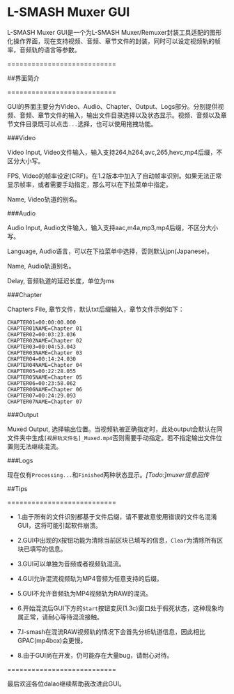 L-SMASH Muxer GUI
===========================

L-SMASH Muxer GUI是一个为L-SMASH Muxer/Remuxer封装工具适配的图形化操作界面，现在支持视频、音频、章节文件的封装，同时可以设定视频轨的帧率，音频轨的语言等参数。

===========================

##界面简介

===========================

GUI的界面主要分为Video、Audio、Chapter、Output、Logs部分。分别提供视频、音频、章节文件的输入，输出文件目录选择以及状态显示。视频、音频以及章节文件目录既可以点击`...`选择，也可以使用拖拽功能。

###Video

Video Input, Video文件输入，输入支持264,h264,avc,265,hevc,mp4后缀，不区分大小写。

FPS, Video的帧率设定(CRF)。在1.2版本中加入了自动帧率识别。如果无法正常显示帧率，或者需要手动指定，那么可以在下拉菜单中指定。

Name, Video轨道的别名。

###Audio

Audio Input, Audio文件输入，输入支持aac,m4a,mp3,mp4后缀，不区分大小写。

Language, Audio语言，可以在下拉菜单中选择，否则默认jpn(Japanese)。

Name, Audio轨道别名。

Delay, 音频轨道的延迟长度，单位为ms

###Chapter

Chapters File, 章节文件，默认txt后缀输入，章节文件示例如下：

```
CHAPTER01=00:00:00.000
CHAPTER01NAME=Chapter 01
CHAPTER02=00:03:23.036
CHAPTER02NAME=Chapter 02
CHAPTER03=00:04:53.043
CHAPTER03NAME=Chapter 03
CHAPTER04=00:14:24.030
CHAPTER04NAME=Chapter 04
CHAPTER05=00:22:28.055
CHAPTER05NAME=Chapter 05
CHAPTER06=00:23:58.062
CHAPTER06NAME=Chapter 06
CHAPTER07=00:24:29.093
CHAPTER07NAME=Chapter 07

```

###Output

Muxed Output, 选择输出位置。当视频轨被正确指定时，此处output会默认在同文件夹中生成`[视屏轨文件名]_Muxed.mp4`否则需要手动指定。若不指定输出文件位置则无法继续混流。

###Logs

现在仅有`Processing...`和`Finished`两种状态显示。*[Todo:]muxer信息回传*


##Tips

===========================

+ 1.由于所有的文件识别都基于文件后缀，请不要故意使用错误的文件名混淆GUI，这将可能引起软件崩溃。

+ 2.GUI中出现的`X`按钮功能为清除当前区块已填写的信息，`Clear`为清除所有区块已填写的信息。

+ 3.GUI可以单独为音频或者视频轨混流。

+ 4.GUI允许混流视频轨为MP4音频为任意支持的后缀。

+ 5.GUI不允许音频轨为MP4视频轨为RAW的混流。

+ 6.开始混流后GUI下方的`Start`按钮变灰(1.3c)窗口处于假死状态，这种现象均属正常，请耐心等待混流接触。

+ 7.l-smash在混流RAW视频轨的情况下会首先分析轨道信息，因此相比GPAC(mp4box)会更慢。

+ 8.由于GUI尚在开发，仍可能存在大量bug，请耐心对待。

===========================

最后欢迎各位dalao继续帮助我改进此GUI。
